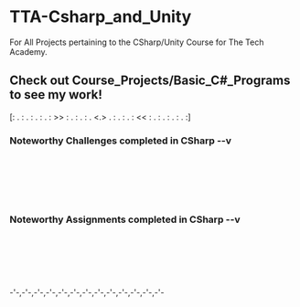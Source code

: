 # TTA-Csharp_and_Unity
For All Projects pertaining to the CSharp/Unity Course for The Tech Academy.

## Check out Course_Projects/Basic_C#_Programs to see my work!

[: . : . : . : . : >> : . : . : . <.> . : . : . : << : . : . : . : . :]

### Noteworthy Challenges completed in CSharp --v


<a href=""> </a><br>


<a href=""> </a><br>


<a href=""> </a><br>


### Noteworthy Assignments completed in CSharp --v


<a href=""> </a><br>


<a href=""> </a><br>


<a href=""> </a><br>


-'-,-'-,-'-,-'-,-'-,-'-,-'-,-'-,-'-,-'-,-'-,-'-,-'-
